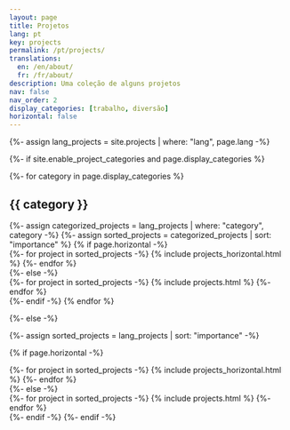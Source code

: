 ```yaml
---
layout: page
title: Projetos
lang: pt
key: projects
permalink: /pt/projects/
translations:
  en: /en/about/
  fr: /fr/about/
description: Uma coleção de alguns projetos
nav: false
nav_order: 2
display_categories: [trabalho, diversão]
horizontal: false
---
```


<!-- pages/projects.md -->
<div class="projects">
{%- assign lang_projects = site.projects | where: "lang", page.lang -%}

{%- if site.enable_project_categories and page.display_categories %}
  <!-- Exibir projetos categorizados -->
  {%- for category in page.display_categories %}
  <h2 class="category">{{ category }}</h2>
  {%- assign categorized_projects = lang_projects | where: "category", category -%}
  {%- assign sorted_projects = categorized_projects | sort: "importance" %}
  <!-- Gerar cards para cada projeto -->
  {% if page.horizontal -%}
  <div class="container">
    <div class="row row-cols-2">
    {%- for project in sorted_projects -%}
      {% include projects_horizontal.html %}
    {%- endfor %}
    </div>
  </div>
  {%- else -%}
  <div class="grid">
    {%- for project in sorted_projects -%}
      {% include projects.html %}
    {%- endfor %}
  </div>
  {%- endif -%}
  {% endfor %}

{%- else -%}
<!-- Exibir projetos sem categorias -->
  {%- assign sorted_projects = lang_projects | sort: "importance" -%}
  <!-- Gerar cards para cada projeto -->
  {% if page.horizontal -%}
  <div class="container">
    <div class="row row-cols-2">
    {%- for project in sorted_projects -%}
      {% include projects_horizontal.html %}
    {%- endfor %}
    </div>
  </div>
  {%- else -%}
  <div class="grid">
    {%- for project in sorted_projects -%}
      {% include projects.html %}
    {%- endfor %}
  </div>
  {%- endif -%}
{%- endif -%}
</div>
